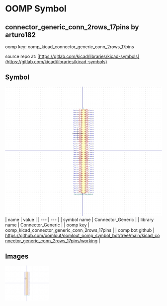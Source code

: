 # OOMP Symbol  
## connector_generic_conn_2rows_17pins  by arturo182  
  
oomp key: oomp_kicad_connector_generic_conn_2rows_17pins  
  
source repo at: [https://gitlab.com/kicad/libraries/kicad-symbols](https://gitlab.com/kicad/libraries/kicad-symbols)  
## Symbol  
  
[![working.png](working_600.png)](working.png)  
| name | value | 
| --- | --- | 
| symbol name | Connector_Generic | 
| library name | Connector_Generic | 
| oomp key | oomp_kicad_connector_generic_conn_2rows_17pins | 
| oomp bot github | https://github.com/oomlout/oomlout_oomp_symbol_bot/tree/main/kicad_connector_generic_conn_2rows_17pins/working | 
## Images  
  
[![working.png](working_140.png)](working.png)  
